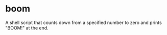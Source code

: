 # boom
A shell script that counts down from a specified number to zero and prints "BOOM!" at the end.
